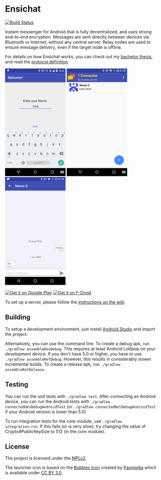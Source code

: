 Ensichat
========

[![Build Status](https://travis-ci.org/Nutomic/ensichat.svg?branch=master)](https://travis-ci.org/Nutomic/ensichat)

Instant messenger for Android that is fully decentralized, and uses strong end-to-end
encryption. Messages are sent directly between devices via Bluetooth or Internet, without any
central server. Relay nodes are used to ensure message delivery, even if the target node is 
offline.

For details on how Ensichat works, you can check out my [bachelor thesis](docs/bachelor-thesis.pdf), and
read the [protocol definition](PROTOCOL.md).

<img src="graphics/screenshot_phone_1.png" alt="screenshot 1" width="200" />
<img src="graphics/screenshot_phone_2.png" alt="screenshot 2" width="200" />
<img src="graphics/screenshot_phone_3.png" alt="screenshot 3" width="200" />

[![Get it on Google Play](https://developer.android.com/images/brand/en_generic_rgb_wo_60.png)](https://play.google.com/store/apps/details?id=com.nutomic.ensichat) [![Get it on F-Droid](https://f-droid.org/wiki/images/0/06/F-Droid-button_get-it-on.png)](https://f-droid.org/repository/browse/?fdid=com.nutomic.ensichat)

To set up a server, please follow the [instructions on the wiki](https://github.com/Nutomic/ensichat/wiki/Running-your-own-server).

Building
--------

To setup a development environment, just install [Android Studio](https://developer.android.com/sdk/)
and import the project.

Alternatively, you can use the command line. To create a debug apk, run `./gradlew assembleDevDebug`.
This requires at least Android Lollipop on your development device. If you don't have 5.0 or higher,
you have to use `./gradlew assembleRelDebug`. However, this results in considerably slower
incremental builds. To create a release apk, run `./gradlew assembleRelRelease`.

Testing
-------

You can run the unit tests with `./gradlew test`. After connecting an Android device, you can run
the Android tests with `./gradlew connectedDevDebugAndroidTest` (or
`./gradlew connectedRelDebugAndroidTest` if your Android version is  lower than 5.0).

To run integration tests for the core module, use `./gradlew integration:run`. If this fails (or
is very slow), try changing the value of Crypto#PublicKeySize to 512 (in the core module).

License
-------
The project is licensed under the [MPLv2](LICENSE).

The launcher icon is based on the [Bubbles Icon](https://www.iconfinder.com/icons/285667/bubbles_icon) created by [Paomedia](https://www.iconfinder.com/paomedia) which is available under [CC BY 3.0](http://creativecommons.org/licenses/by/3.0/).
